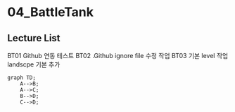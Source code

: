 # 04_BattleTank

## Lecture List

BT01 Github 연동 테스트
BT02 .Github ignore file 수정 작업
BT03 기본 level 작업 landscpe 기본 추가



```mermaid
graph TD;
    A-->B;
    A-->C;
    B-->D;
    C-->D;
```
